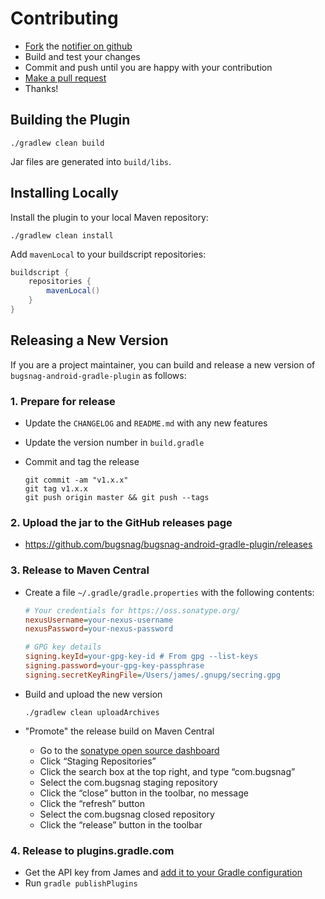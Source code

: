 Contributing
============

-   [Fork](https://help.github.com/articles/fork-a-repo) the [notifier on github](https://github.com/bugsnag/bugsnag-android-gradle-plugin)
-   Build and test your changes
-   Commit and push until you are happy with your contribution
-   [Make a pull request](https://help.github.com/articles/using-pull-requests)
-   Thanks!


Building the Plugin
-------------------
```shell
./gradlew clean build
```

Jar files are generated into `build/libs`.


Installing Locally
------------------

Install the plugin to your local Maven repository:

```shell
./gradlew clean install
```

Add `mavenLocal` to your buildscript repositories:

```groovy
buildscript {
    repositories {
        mavenLocal()
    }
}
```


Releasing a New Version
-----------------------

If you are a project maintainer, you can build and release a new version of
`bugsnag-android-gradle-plugin` as follows:

### 1. Prepare for release

-   Update the `CHANGELOG` and `README.md` with any new features

-   Update the version number in `build.gradle`

-   Commit and tag the release

    ```shell
    git commit -am "v1.x.x"
    git tag v1.x.x
    git push origin master && git push --tags
    ```

### 2. Upload the jar to the GitHub releases page

- https://github.com/bugsnag/bugsnag-android-gradle-plugin/releases

### 3. Release to Maven Central

-   Create a file `~/.gradle/gradle.properties` with the following contents:

    ```ini
    # Your credentials for https://oss.sonatype.org/
    nexusUsername=your-nexus-username
    nexusPassword=your-nexus-password

    # GPG key details
    signing.keyId=your-gpg-key-id # From gpg --list-keys
    signing.password=your-gpg-key-passphrase
    signing.secretKeyRingFile=/Users/james/.gnupg/secring.gpg
    ```

-   Build and upload the new version

    ```shell
    ./gradlew clean uploadArchives
    ```

-   "Promote" the release build on Maven Central

    -   Go to the [sonatype open source dashboard](https://oss.sonatype.org/index.html#stagingRepositories)
    -   Click “Staging Repositories”
    -   Click the search box at the top right, and type “com.bugsnag”
    -   Select the com.bugsnag staging repository
    -   Click the “close” button in the toolbar, no message
    -   Click the “refresh” button
    -   Select the com.bugsnag closed repository
    -   Click the “release” button in the toolbar

### 4. Release to plugins.gradle.com

-   Get the API key from James and [add it to your Gradle configuration](https://plugins.gradle.org/docs/submit)
-   Run `gradle publishPlugins`

